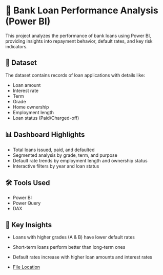 # 🏦 Bank Loan Performance Analysis (Power BI)

This project analyzes the performance of bank loans using Power BI, providing insights into repayment behavior, default rates, and key risk indicators.

## 📁 Dataset
The dataset contains records of loan applications with details like:
- Loan amount
- Interest rate
- Term
- Grade
- Home ownership
- Employment length
- Loan status (Paid/Charged-off)

## 📊 Dashboard Highlights
- Total loans issued, paid, and defaulted
- Segmented analysis by grade, term, and purpose
- Default rate trends by employment length and ownership status
- Interactive filters by year and loan status

## 🛠 Tools Used
- Power BI
- Power Query
- DAX

## 📌 Key Insights
- Loans with higher grades (A & B) have lower default rates
- Short-term loans perform better than long-term ones
- Default rates increase with higher loan amounts and interest rates

- [File Location]([url](https://drive.google.com/drive/folders/1hStMGuKxUhlHO_F8FpglDmGvYqmT3KOb?usp=sharing))
